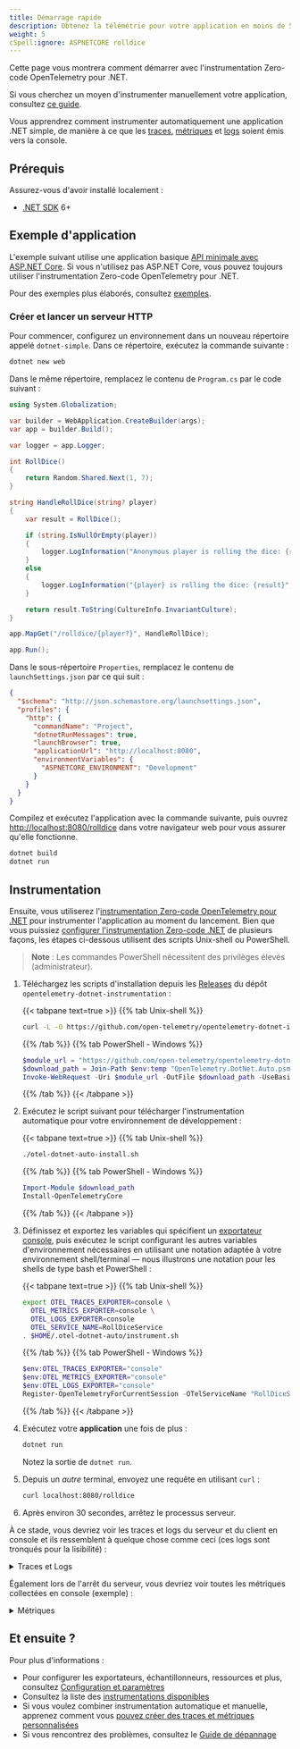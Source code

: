 ```yaml
---
title: Démarrage rapide
description: Obtenez la télémétrie pour votre application en moins de 5 minutes !
weight: 5
cSpell:ignore: ASPNETCORE rolldice
---
```


Cette page vous montrera comment démarrer avec l'instrumentation Zero-code
OpenTelemetry pour .NET.

Si vous cherchez un moyen d'instrumenter manuellement votre application, consultez
[ce guide](/docs/languages/dotnet/getting-started).

Vous apprendrez comment instrumenter automatiquement une application .NET simple,
de manière à ce que les [traces][], [métriques][] et [logs][] soient émis vers la
console.

## Prérequis

Assurez-vous d'avoir installé localement :

- [.NET SDK](https://dotnet.microsoft.com/download/dotnet) 6+

## Exemple d'application

L'exemple suivant utilise une application basique
[API minimale avec ASP.NET Core](https://learn.microsoft.com/aspnet/core/tutorials/min-web-api).
Si vous n'utilisez pas ASP.NET Core, vous pouvez toujours utiliser
l'instrumentation Zero-code OpenTelemetry pour .NET.

Pour des exemples plus élaborés, consultez [exemples](/docs/languages/dotnet/examples/).

### Créer et lancer un serveur HTTP

Pour commencer, configurez un environnement dans un nouveau répertoire appelé `dotnet-simple`.
Dans ce répertoire, exécutez la commande suivante :

```sh
dotnet new web
```

Dans le même répertoire, remplacez le contenu de `Program.cs` par le code
suivant :

```csharp
using System.Globalization;

var builder = WebApplication.CreateBuilder(args);
var app = builder.Build();

var logger = app.Logger;

int RollDice()
{
    return Random.Shared.Next(1, 7);
}

string HandleRollDice(string? player)
{
    var result = RollDice();

    if (string.IsNullOrEmpty(player))
    {
        logger.LogInformation("Anonymous player is rolling the dice: {result}", result);
    }
    else
    {
        logger.LogInformation("{player} is rolling the dice: {result}", player, result);
    }

    return result.ToString(CultureInfo.InvariantCulture);
}

app.MapGet("/rolldice/{player?}", HandleRollDice);

app.Run();
```

Dans le sous-répertoire `Properties`, remplacez le contenu de `launchSettings.json`
par ce qui suit :

```json
{
  "$schema": "http://json.schemastore.org/launchsettings.json",
  "profiles": {
    "http": {
      "commandName": "Project",
      "dotnetRunMessages": true,
      "launchBrowser": true,
      "applicationUrl": "http://localhost:8080",
      "environmentVariables": {
        "ASPNETCORE_ENVIRONMENT": "Development"
      }
    }
  }
}
```

Compilez et exécutez l'application avec la commande suivante, puis ouvrez
<http://localhost:8080/rolldice> dans votre navigateur web pour vous assurer qu'elle fonctionne.

```sh
dotnet build
dotnet run
```

## Instrumentation

Ensuite, vous utiliserez l'[instrumentation Zero-code OpenTelemetry pour .NET](../) pour
instrumenter l'application au moment du lancement. Bien que vous puissiez [configurer l'instrumentation
Zero-code .NET][] de plusieurs façons, les étapes ci-dessous utilisent des scripts
Unix-shell ou PowerShell.

> **Note** : Les commandes PowerShell nécessitent des privilèges élevés (administrateur).

1. Téléchargez les scripts d'installation depuis les [Releases][] du
   dépôt `opentelemetry-dotnet-instrumentation` :

   {{< tabpane text=true >}} {{% tab Unix-shell %}}

   ```sh
   curl -L -O https://github.com/open-telemetry/opentelemetry-dotnet-instrumentation/releases/latest/download/otel-dotnet-auto-install.sh
   ```

   {{% /tab %}} {{% tab PowerShell - Windows %}}

   ```powershell
   $module_url = "https://github.com/open-telemetry/opentelemetry-dotnet-instrumentation/releases/latest/download/OpenTelemetry.DotNet.Auto.psm1"
   $download_path = Join-Path $env:temp "OpenTelemetry.DotNet.Auto.psm1"
   Invoke-WebRequest -Uri $module_url -OutFile $download_path -UseBasicParsing
   ```

   {{% /tab %}} {{< /tabpane >}}

2. Exécutez le script suivant pour télécharger l'instrumentation automatique pour votre
   environnement de développement :

   {{< tabpane text=true >}} {{% tab Unix-shell %}}

   ```sh
   ./otel-dotnet-auto-install.sh
   ```

   {{% /tab %}} {{% tab PowerShell - Windows %}}

   ```powershell
   Import-Module $download_path
   Install-OpenTelemetryCore
   ```

   {{% /tab %}} {{< /tabpane >}}

3. Définissez et exportez les variables qui spécifient un [exportateur console][], puis exécutez
   le script configurant les autres variables d'environnement nécessaires en utilisant une notation
   adaptée à votre environnement shell/terminal &mdash; nous illustrons une notation
   pour les shells de type bash et PowerShell :

   {{< tabpane text=true >}} {{% tab Unix-shell %}}

   ```sh
   export OTEL_TRACES_EXPORTER=console \
     OTEL_METRICS_EXPORTER=console \
     OTEL_LOGS_EXPORTER=console
     OTEL_SERVICE_NAME=RollDiceService
   . $HOME/.otel-dotnet-auto/instrument.sh
   ```

   {{% /tab %}} {{% tab PowerShell - Windows %}}

   ```powershell
   $env:OTEL_TRACES_EXPORTER="console"
   $env:OTEL_METRICS_EXPORTER="console"
   $env:OTEL_LOGS_EXPORTER="console"
   Register-OpenTelemetryForCurrentSession -OTelServiceName "RollDiceService"
   ```

   {{% /tab %}} {{< /tabpane >}}

4. Exécutez votre **application** une fois de plus :

   ```sh
   dotnet run
   ```

   Notez la sortie de `dotnet run`.

5. Depuis un _autre_ terminal, envoyez une requête en utilisant `curl` :

   ```sh
   curl localhost:8080/rolldice
   ```

6. Après environ 30 secondes, arrêtez le processus serveur.

À ce stade, vous devriez voir les traces et logs du serveur et du client en console et ils ressemblent à quelque chose comme ceci (ces logs sont tronqués pour la lisibilité) :

<details>
<summary>Traces et Logs</summary>

```log
LogRecord.Timestamp:               2023-08-14T06:44:53.9279186Z
LogRecord.TraceId:                 3961d22b5f90bf7662ad4933318743fe
LogRecord.SpanId:                  93d5fcea422ff0ac
LogRecord.TraceFlags:              Recorded
LogRecord.CategoryName:            simple-dotnet
LogRecord.LogLevel:                Information
LogRecord.StateValues (Key:Value):
    result: 1
    OriginalFormat (a.k.a Body): Anonymous player is rolling the dice: {result}

Resource associated with LogRecord:
service.name: simple-dotnet
telemetry.auto.version: 0.7.0
telemetry.sdk.name: opentelemetry
telemetry.sdk.language: dotnet
telemetry.sdk.version: 1.4.0.802

info: simple-dotnet[0]
      Anonymous player is rolling the dice: 1
Activity.TraceId:            3961d22b5f90bf7662ad4933318743fe
Activity.SpanId:             93d5fcea422ff0ac
Activity.TraceFlags:         Recorded
Activity.ActivitySourceName: OpenTelemetry.Instrumentation.AspNetCore
Activity.DisplayName:        /rolldice
Activity.Kind:               Server
Activity.StartTime:          2023-08-14T06:44:53.9278162Z
Activity.Duration:           00:00:00.0049754
Activity.Tags:
    net.host.name: localhost
    net.host.port: 8080
    http.method: GET
    http.scheme: http
    http.target: /rolldice
    http.url: http://localhost:8080/rolldice
    http.flavor: 1.1
    http.user_agent: curl/8.0.1
    http.status_code: 200
Resource associated with Activity:
    service.name: simple-dotnet
    telemetry.auto.version: 0.7.0
    telemetry.sdk.name: opentelemetry
    telemetry.sdk.language: dotnet
    telemetry.sdk.version: 1.4.0.802
```

</details>

Également lors de l'arrêt du serveur, vous devriez voir toutes les métriques
collectées en console (exemple) :

<details>
<summary>Métriques</summary>

```log
Export process.runtime.dotnet.gc.collections.count, Number of garbage collections that have occurred since process start., Meter: OpenTelemetry.Instrumentation.Runtime/1.1.0.2
(2023-08-14T06:12:05.8500776Z, 2023-08-14T06:12:23.7750288Z] generation: gen2 LongSum
Value: 2
(2023-08-14T06:12:05.8500776Z, 2023-08-14T06:12:23.7750288Z] generation: gen1 LongSum
Value: 2
(2023-08-14T06:12:05.8500776Z, 2023-08-14T06:12:23.7750288Z] generation: gen0 LongSum
Value: 6

...

Export http.client.duration, Measures the duration of outbound HTTP requests., Unit: ms, Meter: OpenTelemetry.Instrumentation.Http/1.0.0.0
(2023-08-14T06:12:06.2661140Z, 2023-08-14T06:12:23.7750388Z] http.flavor: 1.1 http.method: POST http.scheme: https http.status_code: 200 net.peer.name: dc.services.visualstudio.com Histogram
Value: Sum: 1330.4766000000002 Count: 5 Min: 50.0333 Max: 465.7936
(-Infinity,0]:0
(0,5]:0
(5,10]:0
(10,25]:0
(25,50]:0
(50,75]:2
(75,100]:0
(100,250]:0
(250,500]:3
(500,750]:0
(750,1000]:0
(1000,2500]:0
(2500,5000]:0
(5000,7500]:0
(7500,10000]:0
(10000,+Infinity]:0
```

</details>

## Et ensuite ?

Pour plus d'informations :

- Pour configurer les exportateurs, échantillonneurs, ressources et plus, consultez
  [Configuration et paramètres](../configuration)
- Consultez la liste des [instrumentations disponibles](../instrumentations)
- Si vous voulez combiner instrumentation automatique et manuelle, apprenez comment vous
  [pouvez créer des traces et métriques personnalisées](../custom)
- Si vous rencontrez des problèmes, consultez le [Guide de dépannage](../troubleshooting)

[traces]: /docs/concepts/signals/traces/
[métriques]: /docs/concepts/signals/metrics/
[logs]: /docs/concepts/signals/logs/
[configurer l'instrumentation Zero-code .NET]: ../configuration
[exportateur console]:
  https://github.com/open-telemetry/opentelemetry-dotnet-instrumentation/blob/main/docs/config.md#internal-logs
[releases]:
  https://github.com/open-telemetry/opentelemetry-dotnet-instrumentation/releases
